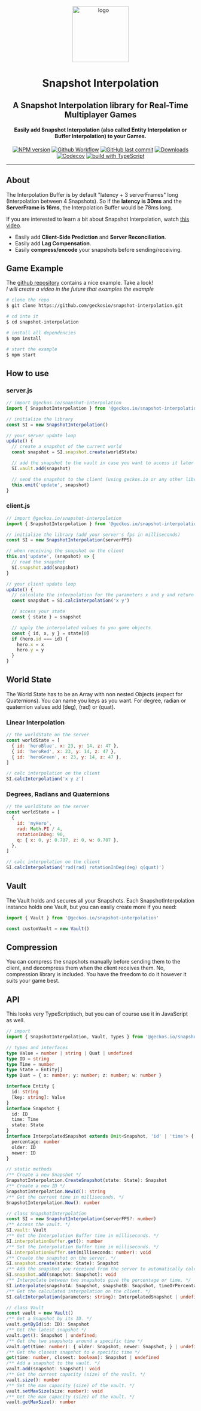 <div align="center">

<img src="readme/logo.png" alt="logo" height="150">

# Snapshot Interpolation

## A Snapshot Interpolation library for Real-Time Multiplayer Games

#### Easily add Snapshot Interpolation (also called Entity Interpolation or Buffer Interpolation) to your Games.

[![NPM version](https://img.shields.io/npm/v/@geckos.io/snapshot-interpolation.svg?style=flat-square)](https://www.npmjs.com/package/@geckos.io/snapshot-interpolation)
[![Github Workflow](https://img.shields.io/github/workflow/status/geckosio/snapshot-interpolation/CI/master?label=github%20build&logo=github&style=flat-square)](https://github.com/geckosio/snapshot-interpolation/actions?query=workflow%3ACI)
[![GitHub last commit](https://img.shields.io/github/last-commit/geckosio/snapshot-interpolation?style=flat-square)](https://github.com/geckosio/snapshot-interpolation/commits/master)
[![Downloads](https://img.shields.io/npm/dm/@geckos.io/snapshot-interpolation.svg?style=flat-square)](https://www.npmjs.com/package/@geckos.io/snapshot-interpolation)
[![Codecov](https://img.shields.io/codecov/c/github/geckosio/snapshot-interpolation?logo=codecov&style=flat-square)](https://codecov.io/gh/geckosio/snapshot-interpolation)
[![build with TypeScript](https://img.shields.io/badge/built%20with-TypeScript-blue?style=flat-square)](https://www.typescriptlang.org/)

</div>

---

## About

The Interpolation Buffer is by default "latency + 3 serverFrames" long (Interpolation between 4 Snapshots).
So if the **latency is 30ms** and the **ServerFrame is 16ms**, the Interpolation Buffer would be 78ms long.

If you are interested to learn a bit about Snapshot Interpolation, watch [this video](https://youtu.be/Z9X4lysFr64?t=800).

- Easily add **Client-Side Prediction** and **Server Reconciliation**.
- Easily add **Lag Compensation**.
- Easily **compress/encode** your snapshots before sending/receiving.

## Game Example

The [github repository](https://github.com/geckosio/snapshot-interpolation) contains a nice example. Take a look!  
_I will create a video in the future that examples the example_

```bash
# clone the repo
$ git clone https://github.com/geckosio/snapshot-interpolation.git

# cd into it
$ cd snapshot-interpolation

# install all dependencies
$ npm install

# start the example
$ npm start
```

## How to use

### server.js

```js
// import @geckos.io/snapshot-interpolation
import { SnapshotInterpolation } from '@geckos.io/snapshot-interpolation'

// initialize the library
const SI = new SnapshotInterpolation()

// your server update loop
update() {
  // create a snapshot of the current world
  const snapshot = SI.snapshot.create(worldState)

  // add the snapshot to the vault in case you want to access it later (optional)
  SI.vault.add(snapshot)

  // send the snapshot to the client (using geckos.io or any other library)
  this.emit('update', snapshot)
}
```

### client.js

```js
// import @geckos.io/snapshot-interpolation
import { SnapshotInterpolation } from '@geckos.io/snapshot-interpolation'

// initialize the library (add your server's fps in milliseconds)
const SI = new SnapshotInterpolation(serverFPS)

// when receiving the snapshot on the client
this.on('update', (snapshot) => {
  // read the snapshot
  SI.snapshot.add(snapshot)
}

// your client update loop
update() {
  // calculate the interpolation for the parameters x and y and return the snapshot
  const snapshot = SI.calcInterpolation('x y')

  // access your state
  const { state } = snapshot

  // apply the interpolated values to you game objects
  const { id, x, y } = state[0]
  if (hero.id === id) {
    hero.x = x
    hero.y = y
  }
}
```

## World State

The World State has to be an Array with non nested Objects (expect for Quaternions). You can name you keys as you want. For degree, radian or quaternion values add (deg), (rad) or (quat).

### Linear Interpolation

```js
// the worldState on the server
const worldState = [
  { id: 'heroBlue', x: 23, y: 14, z: 47 },
  { id: 'heroRed', x: 23, y: 14, z: 47 },
  { id: 'heroGreen', x: 23, y: 14, z: 47 },
]

// calc interpolation on the client
SI.calcInterpolation('x y z')
```

### Degrees, Radians and Quaternions

```js
// the worldState on the server
const worldState = [
  {
    id: 'myHero',
    rad: Math.PI / 4,
    rotationInDeg: 90,
    q: { x: 0, y: 0.707, z: 0, w: 0.707 },
  },
]

// calc interpolation on the client
SI.calcInterpolation('rad(rad) rotationInDeg(deg) q(quat)')
```

## Vault

The Vault holds and secures all your Snapshots. Each SnapshotInterpolation instance holds one Vault, but you can easily create more if you need:

```js
import { Vault } from '@geckos.io/snapshot-interpolation'

const customVault = new Vault()
```

## Compression

You can compress the snapshots manually before sending them to the client, and decompress them when the client receives them. No, compression library is included. You have the freedom to do it however it suits your game best.

## API

This looks very TypeScriptisch, but you can of course use it in JavaScript as well.

```ts
// import
import { SnapshotInterpolation, Vault, Types } from '@geckos.io/snapshot-interpolation'

// types and interfaces
type Value = number | string | Quat | undefined
type ID = string
type Time = number
type State = Entity[]
type Quat = { x: number; y: number; z: number; w: number }

interface Entity {
  id: string
  [key: string]: Value
}
interface Snapshot {
  id: ID
  time: Time
  state: State
}
interface InterpolatedSnapshot extends Omit<Snapshot, 'id' | 'time'> {
  percentage: number
  older: ID
  newer: ID
}

// static methods
/** Create a new Snapshot */
SnapshotInterpolation.CreateSnapshot(state: State): Snapshot
/** Create a new ID */
SnapshotInterpolation.NewId(): string
/** Get the current time in milliseconds. */
SnapshotInterpolation.Now(): number

// class SnapshotInterpolation
const SI = new SnapshotInterpolation(serverFPS?: number)
/** Access the vault. */
SI.vault: Vault
/** Get the Interpolation Buffer time in milliseconds. */
SI.interpolationBuffer.get(): number
/** Set the Interpolation Buffer time in milliseconds. */
SI.interpolationBuffer.set(milliseconds: number): void
/** Create the snapshot on the server. */
SI.snapshot.create(state: State): Snapshot
/** Add the snapshot you received from the server to automatically calculate the interpolation with calcInterpolation() */
SI.snapshot.add(snapshot: Snapshot): void
/** Interpolate between two snapshots give the percentage or time. */
SI.interpolate(snapshotA: Snapshot, snapshotB: Snapshot, timeOrPercentage: number, parameters: string): InterpolatedSnapshot
/** Get the calculated interpolation on the client. */
SI.calcInterpolation(parameters: string): InterpolatedSnapshot | undefined

// class Vault
const vault = new Vault()
/** Get a Snapshot by its ID. */
vault.getById(id: ID): Snapshot
/** Get the latest snapshot */
vault.get(): Snapshot | undefined;
/** Get the two snapshots around a specific time */
vault.get(time: number): { older: Snapshot; newer: Snapshot; } | undefined
/** Get the closest snapshot to e specific time */
get(time: number, closest: boolean): Snapshot | undefined
/** Add a snapshot to the vault. */
vault.add(snapshot: Snapshot): void
/** Get the current capacity (size) of the vault. */
vault.size(): number
/** Set the max capacity (size) of the vault. */
vault.setMaxSize(size: number): void
/** Get the max capacity (size) of the vault. */
vault.getMaxSize(): number

```
